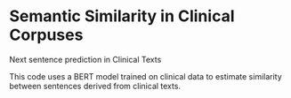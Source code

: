 # Semantic Similarity in Clinical Corpuses
Next sentence prediction in Clinical Texts

This code uses a BERT model trained on clinical data to estimate similarity between sentences derived from clinical texts.

